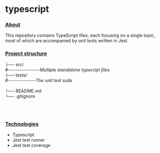 # typescript

### <ins>About</ins>

This repository contains TypeScript files, each focusing on a single topic, most of which are accompanied by unit tests written in Jest.



### <ins>Project structure</ins>


├── src/<br>#----------------*Multiple standalone typecript files*<br>
├── tests/<br>#--------------*The unit test suite*<br>    
└── README.md<br>
└── .gitignore<br>

<br><br>

### <ins>Technologies<ins>
* Typescript <br> 
* Jest test runner <br>
* Jest test coverage  <br>
